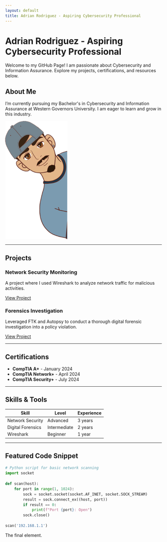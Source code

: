 ```yaml
---
layout: default
title: Adrian Rodriguez - Aspiring Cybersecurity Professional
---
```


# Adrian Rodriguez - Aspiring Cybersecurity Professional

Welcome to my GitHub Page! I am passionate about Cybersecurity and Information Assurance. Explore my projects, certifications, and resources below.

## About Me
I’m currently pursuing my Bachelor's in Cybersecurity and Information Assurance at Western Governors University. I am eager to learn and grow in this industry.

<img src="./assets/AdrianCPIC.png" alt="Profile Picture" width="200"/>

---

## Projects

### Network Security Monitoring
A project where I used Wireshark to analyze network traffic for malicious activities.

[View Project](https://github.com/your-username/network-monitoring)

### Forensics Investigation
Leveraged FTK and Autopsy to conduct a thorough digital forensic investigation into a policy violation.

[View Project](https://github.com/your-username/forensics-investigation)

---

## Certifications
- **CompTIA A+** - January 2024
- **CompTIA Network+** - April 2024
- **CompTIA Security+** - July 2024

---

## Skills & Tools

| Skill           | Level        | Experience |
|-----------------|--------------|------------|
| Network Security | Advanced     | 3 years    |
| Digital Forensics| Intermediate | 2 years    |
| Wireshark        | Beginner     | 1 year     |

---

## Featured Code Snippet

```python
# Python script for basic network scanning
import socket

def scan(host):
    for port in range(1, 1024):
        sock = socket.socket(socket.AF_INET, socket.SOCK_STREAM)
        result = sock.connect_ex((host, port))
        if result == 0:
            print(f"Port {port}: Open")
        sock.close()

scan('192.168.1.1')


```
The final element.
```
